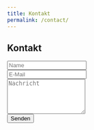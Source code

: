 ```yaml
---
title: Kontakt
permalink: /contact/
---
```


<div class="contact-form" id="kontakt">
    <h2>Kontakt</h2>
    <form>
        <input type="text" placeholder="Name" required><br>
        <input type="email" placeholder="E-Mail" required><br>
        <textarea placeholder="Nachricht" rows="5" required></textarea><br>
        <button type="submit">Senden</button>
    </form>
</div>
